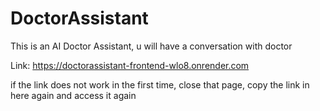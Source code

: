 ﻿# DoctorAssistant
This is an AI Doctor Assistant, u will have a conversation with doctor

Link: https://doctorassistant-frontend-wlo8.onrender.com

if the link does not work in the first time, close that page, copy the link in here again and access it again
